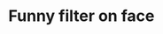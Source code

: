 # Funny filter on face


<a href="{https://github.com/Parisa-Bagherzadeh/Image_processing/blob/main/Assignment24/result/result.mp4}"  />
</a>
